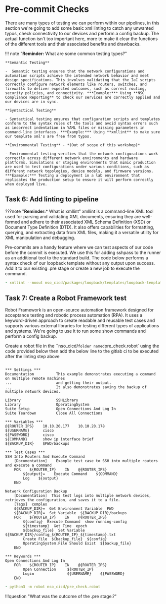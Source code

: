# Pre-commit Checks

There are many types of testing we can perform within our pipelines, in this section we're going to add some basic xml linting to catch any unwanted typos, check connectivity to our devices and perform a config backup. The actual function isn't too important here, more to make it clear the functions of the different tools and their associated benefits and drawbacks.

!!! note "**Reminder:** What are some common testing types?"

    **Semantic Testing**

    -  Semantic testing ensures that the network configurations and automation scripts achieve the intended network behavior and meet design specifications. This involves validating that the IaC scripts correctly configure network elements like routers, switches, and firewalls to deliver expected outcomes, such as correct routing, security policies, and connectivity. ***Example:*** Using **NSO Compliance Reporting** to check our services are correctly applied and our devices are in sync. 

    **Syntactical Testing**

    - Syntactical testing ensures that configuration scripts and templates conform to the syntax rules of the tools and avoid syntax errors such as incorrect indentation in YAML files or missing parameters in command-line interfaces. ***Example:*** Using **xmllint** to make sure our template xml's are free from typos.

    **Environmental Testing** - *(Out of scope of this workshop)*

    - Environmental testing verifies that the network configurations work correctly across different network environments and hardware platforms. Simulations or staging environments that mimic production are used to test configurations under various conditions, such as different network topologies, device models, and firmware versions. ***Example:*** Testing a deployment in a lab environment that replicates the production setup to ensure it will perform correctly when deployed live.


## Task 6: Add linting to pipeline

???note "**Reminder:*** What is xmllint"
    xmllint is a command-line XML tool used for parsing and validating XML documents, ensuring they are well-formed and adhere to their associated XML Schema Definition (XSD) or Document Type Definition (DTD). It also offers capabilities for formatting, querying, and extracting data from XML files, making it a versatile utility for XML manipulation and debugging.

Pre-commits are a handy feature where we can test aspects of our code before the commit is executed. We use this for adding sshpass to the runner as an additional tool to the standard build. The code below performs a syntax check of our loopback template without any output upon success. Add it to our existing .pre stage or create a new job to execute the command. 
```yml    
- xmllint --noout nso_cicd/packages/loopback/templates/loopback-template.xml
```

## Task 7: Create a Robot Framework test

Robot Framework is an open-source automation framework designed for acceptance testing and robotic process automation (RPA). It uses a keyword-driven approach to create readable and reusable test cases and supports various external libraries for testing different types of applications and systems. We're going to use it to run some show commands and perform a config backup. 


Create a robot file in the ``nso_cicd/` folder named `pre_check.robot` using the code provided below then add the below line to the gitlab ci to be executed after the linting step above


```robotframework

*** Settings ***
Documentation          This example demonstrates executing a command on multiple remote machines
...                    and getting their output.
...                    It also demonstrates saving the backup of multiple network devices.

Library                SSHLibrary
Library                OperatingSystem   
Suite Setup            Open Connections And Log In
Suite Teardown         Close All Connections

*** Variables ***
@{ROUTER_IPS}    10.10.20.177    10.10.20.178
${USERNAME}      cisco
${PASSWORD}      cisco
${COMMAND}       show ip interface brief
${BACKUP_DIR}    $PWD/backups

*** Test Cases ***
SSH Into Routers And Execute Command
    [Documentation]    Example test case to SSH into multiple routers and execute a command
    FOR    ${ROUTER_IP}    IN    @{ROUTER_IPS}
        ${output}=    Execute Command    ${COMMAND}
        Log    ${output}
    END

Network Configuration Backup
    [Documentation]  This test logs into multiple network devices, retrieves the configuration, and saves it to a file.
    [Tags]  complex
    ${BACKUP_DIR}=  Get Environment Variable  PWD
    ${BACKUP_DIR}=  Set Variable  ${BACKUP_DIR}/backups
    FOR    ${ROUTER_IP}    IN    @{ROUTER_IPS}
        ${config}  Execute Command  show running-config
        ${timestamp}  Get Time  epoch
        ${backup_file}  Set Variable  ${BACKUP_DIR}/config_${ROUTER_IP}_${timestamp}.txt
        Create File  ${backup_file}  ${config}
        OperatingSystem.File Should Exist  ${backup_file}
    END

*** Keywords ***
Open Connections And Log In
    FOR    ${ROUTER_IP}    IN    @{ROUTER_IPS}
        Open Connection     ${ROUTER_IP}
        Login               ${USERNAME}    ${PASSWORD}
    END
```


```yml
- python3 -m robot nso_cicd/pre_check.robot
```

!!!question "What was the outcome of the .pre stage.?"